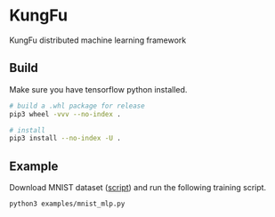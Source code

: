 # KungFu

KungFu distributed machine learning framework

## Build

Make sure you have tensorflow python installed.

```bash
# build a .whl package for release
pip3 wheel -vvv --no-index .

# install
pip3 install --no-index -U .
```

## Example

Download MNIST dataset ([script](kungfu/scripts/azure/gpu-machine/download-mnist.sh)) and run the following training script.

```bash
python3 examples/mnist_mlp.py
```
